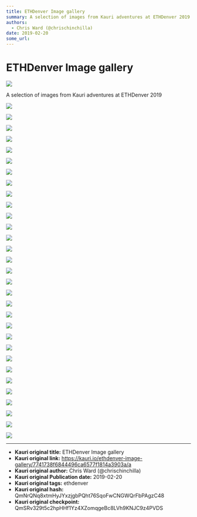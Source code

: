 ```yaml
---
title: ETHDenver Image gallery
summary: A selection of images from Kauri adventures at ETHDenver 2019
authors:
  - Chris Ward (@chrischinchilla)
date: 2019-02-20
some_url: 
---
```


# ETHDenver Image gallery

![](https://ipfs.infura.io/ipfs/QmWrDUvQtsHQRScAdqEnvGZr6Ru7m3inev29uviFLkzeTM)


A selection of images from Kauri adventures at ETHDenver 2019

![](https://ipfs.infura.io/ipfs/QmYUoSc7cRHEmcCDg6NBbzF8uPxmspCVyvPRzsXYacjko3)


![](https://ipfs.infura.io/ipfs/QmVFXeYv2RNjj1opVaS9XhF4MGE76ZV6yJy8rEdJRuFMzV)


![](https://ipfs.infura.io/ipfs/QmZserAxxrnz4LpvR218dRfBEpf8DybuA9Z9spshrRek8b)


![](https://ipfs.infura.io/ipfs/QmRr4rP3vTEp8vRzJQurRNgwYfo18bEwRZQcnvK6RzMd13)


![](https://ipfs.infura.io/ipfs/QmYWtgiqWFA9AoMQzrgij3xXHjPaWr1w8LepkYjkGcHscw)


![](https://ipfs.infura.io/ipfs/QmVficq1suVJdDWgULH8r7VXbuwStM8LqGTEstRYBiWtCu)


![](https://ipfs.infura.io/ipfs/QmRmsimSoVFcFqbbDEVcN8ef6aF6kj6WEjrPzcqHBppFsq)


![](https://ipfs.infura.io/ipfs/Qmc4BoS8ERsepmeKJTTQQA61ciebUwStMEXFXoHLh6XeeP)


![](https://ipfs.infura.io/ipfs/QmWktr2Gnr3eA4a5uxMwfVzgc4WkkaLgVbn45qxHp1P9aM)


![](https://ipfs.infura.io/ipfs/QmPKSw9SbsneHBYNeLGdmcbdtVRpCVkNfrcy2f83F19bLY)


![](https://ipfs.infura.io/ipfs/QmfLSyM1dhujwSdo7b1W6pgw1xoLTdsw4MvPCymga7QeDF)


![](https://ipfs.infura.io/ipfs/QmQCL5Yqd3VfK9W8sjg4x9GfG6qDvwDtud3mQ89ZBKed4L)


![](https://ipfs.infura.io/ipfs/QmYzbiTfzrYTfoU46ArDXAnjQUQDprQYrZFtYTZBqZcQP2)


![](https://ipfs.infura.io/ipfs/QmRYEbkUEL6abiGn3BEoBJKuJHzBu9Fbn5qdcChNyNRSBE)


![](https://ipfs.infura.io/ipfs/QmRbDtyDBSjQzvQsnhLHtsazNYnP2N68V7VeVQuudeyEKy)


![](https://ipfs.infura.io/ipfs/QmbuTaPi7Rq1B2F3bFVH7Y2Bvx3E1DjEufoYgzFdmRjGRs)


![](https://ipfs.infura.io/ipfs/QmRvjpYjoxTthV52hoUK1Tx1GDtmpzqtUYwhycUSf5RefS)


![](https://ipfs.infura.io/ipfs/QmdcHHCXeuFYHMMzUqNFWG8UEfx7izvYYPK7wgyR3UXR67)


![](https://ipfs.infura.io/ipfs/QmWhfnHmBLf5PvRimb4fPTmfjEXJDmZRSRZY5tPzGnrBFs)


![](https://ipfs.infura.io/ipfs/QmdxyA8yvVDSx4usxTC2edzaZcNLjGdzJcSiEDgHM6tU7C)


![](https://ipfs.infura.io/ipfs/QmXsQwTsShiL3FYyyzQ7e8jLFnmqVXrvU3BHcndvpfX9wD)


![](https://ipfs.infura.io/ipfs/QmYncYSanYpCAnrfQpbaKVZouqdQE5nKXHNi1ysunSGAm4)


![](https://ipfs.infura.io/ipfs/QmWUxHjJkzf6HQ6g2MELg49rEotV9u8PFaThYsXUFEUYVd)


![](https://ipfs.infura.io/ipfs/Qmbpq4GWXAMjnkmvm6k8Fwtr6ovdnBYaLFSTMYfNrpyF7C)


![](https://ipfs.infura.io/ipfs/QmUjzwniXTn3E7Ddd8Noq86iKMisNN6sNJkoAepTK7tz5Z)


![](https://ipfs.infura.io/ipfs/QmWYLA5zP8B3UPx4yRAj6WoLQpbp7VLdAHA7ZKtXYVqWfh)


![](https://ipfs.infura.io/ipfs/QmabMQSAiWr8tfZrxe6rpyEXW5Qck6CHASanvju89BoPAV)


![](https://ipfs.infura.io/ipfs/QmdASy6nL79efgydqheqbprQz2mTAPmpe27RGvv6XAZLqS)


![](https://ipfs.infura.io/ipfs/Qmezi8ktC5dkStUC9TU6ixbnYT6LboS5ZFjxx7nuhRpPQR)


![](https://ipfs.infura.io/ipfs/Qmee2ho8DJBtH7uDPuknsw3cDQXUTg7qDoJPhSzXZtbYRa)


![](https://ipfs.infura.io/ipfs/QmQm3AY16fS9CY56JjT4YYfdCe8Xn9VxxPtUFv1PtvHtBD)




---

- **Kauri original title:** ETHDenver Image gallery
- **Kauri original link:** https://kauri.io/ethdenver-image-gallery/7741738f6844496ca6577f1814a3903a/a
- **Kauri original author:** Chris Ward (@chrischinchilla)
- **Kauri original Publication date:** 2019-02-20
- **Kauri original tags:** ethdenver
- **Kauri original hash:** QmNrQNq8xtmHyJYxzjgbPQht76SqoFwCNGWQrFbPAgzC48
- **Kauri original checkpoint:** QmSRv329t5c2hpHHf1Yz4XZomqgeBc8LVh9KNJC9z4PVDS



